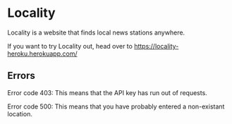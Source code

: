 # Locality

Locality is a website that finds local news stations anywhere.

If you want to try Locality out, head over to https://locality-heroku.herokuapp.com/

## Errors

Error code 403: This means that the API key has run out of requests.

Error code 500: This means that you have probably entered a non-existant location.
